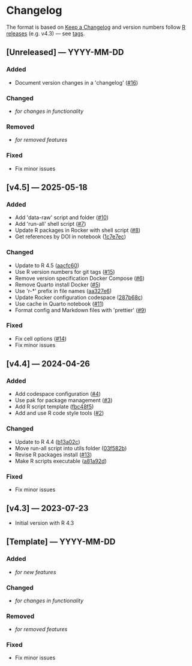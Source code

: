# Changelog

The format is based on [Keep a Changelog](https://keepachangelog.com/en/1.1.0/)
and version numbers follow
[R releases](https://cran.r-project.org/bin/windows/base/old/) (e.g. v4.3)
— see [tags](https://github.com/hdigital/starter-r/tags).

## [Unreleased] — YYYY-MM-DD

### Added

- Document version changes in a 'changelog' ([#16](https://github.com/hdigital/starter-r/pull/16))

### Changed

- _for changes in functionality_

### Removed

- _for removed features_

### Fixed

- Fix minor issues

## [v4.5] — 2025-05-18

### Added

- Add 'data-raw' script and folder ([#10](https://github.com/hdigital/starter-r/pull/10))
- Add 'run-all' shell script ([#7](https://github.com/hdigital/starter-r/pull/7))
- Update R packages in Rocker with shell script ([#8](https://github.com/hdigital/starter-r/pull/8))
- Get references by DOI in notebook ([1c7e7ec](https://github.com/hdigital/starter-r/commit/1c7e7eca824255e02079af3244e071447bc9224c))

### Changed

- Update to R 4.5 ([aacfc60](https://github.com/hdigital/starter-r/commit/aacfc60))
- Use R version numbers for git tags ([#15](https://github.com/hdigital/starter-r/issues/15))
- Remove version specification Docker Compose ([#6](https://github.com/hdigital/starter-r/issues/6))
- Remove Quarto install Docker ([#5](https://github.com/hdigital/starter-r/issues/5))
- Use 'r-\*' prefix in file names ([aa327e6](https://github.com/hdigital/starter-r/commit/aa327e659f1edf8828474cdda507b68a1a94762e))
- Update Rocker configuration codespace ([287b68c](https://github.com/hdigital/starter-r/commit/287b68c240f3008d1fd839ddcc626a3a0a12e096))
- Use cache in Quarto notebook ([#11](https://github.com/hdigital/starter-r/pull/11))
- Format config and Markdown files with 'prettier' ([#9](https://github.com/hdigital/starter-r/pull/9))

### Fixed

- Fix cell options ([#14](https://github.com/hdigital/starter-r/pull/14))
- Fix minor issues

## [v4.4] — 2024-04-26

### Added

- Add codespace configuration ([#4](https://github.com/hdigital/starter-r/pull/4))
- Use pak for package management ([#3](https://github.com/hdigital/starter-r/pull/3))
- Add R script template ([fbc48f5](https://github.com/hdigital/starter-r/commit/fbc48f53b89a359541ada5098f523b9cdbb6e276))
- Add and use R code style tools ([#2](https://github.com/hdigital/starter-r/pull/2))

### Changed

- Update to R 4.4 ([b13a02c](https://github.com/hdigital/starter-r/commit/b13a02c474c4f2776ba6ab0cb565c6ff7375e080))
- Move run-all script into utils folder ([03f582b](https://github.com/hdigital/starter-r/commit/03f582b52fe4cec9801df468c27408bd8308e3ad))
- Revise R packages install ([#13](https://github.com/hdigital/starter-r/pull/13))
- Make R scripts executable ([a81a92d](https://github.com/hdigital/starter-r/commit/a81a92dd45d00e35bfa77c0aeb6e85acad0bb82a))

### Fixed

- Fix minor issues

## [v4.3] — 2023-07-23

- Initial version with R 4.3

## [Template] — YYYY-MM-DD

### Added

- _for new features_

### Changed

- _for changes in functionality_

### Removed

- _for removed features_

### Fixed

- Fix minor issues
